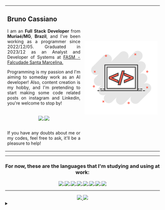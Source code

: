 <section>
  <table style="border: collapse;">
    <tr style="border: none;">
      <td style="border: none;">
       <h2>
          Bruno Cassiano
       </h2>
       <p align="justify">
          I am an <b>Full Stack Developer</b> from <b>Muriaé/MG</b>, <b>Brazil</b>, and I've been working as a programmer since 2022/12/05.
          Graduated in 2023/12 as an Analyst and Developer of Systems at 
          <a href="https://www.santamarcelina.edu.br/faculdade/muriae/">FASM - Falcudade Santa Marcelina.</a>
        </p>
        <p align="justify">
          Programming is my passion and I'm aiming to someday work as an AI developer!
          Also, content creation is my hobby, and I'm pretending to start making
          some code related posts on instagram and Linkedin, you're welcome to stop by!
        </p>
        <br/>
        <div align="center">
          <a href="https://www.instagram.com/bruno_deluca_cassiano">
            <img align="center" src="https://img.shields.io/badge/Instagram-991b30?style=for-the-badge&logo=instagram&logoColor=white"/>
          </a>
          <a href="https://www.linkedin.com/in/bruno-deluca-satil-cassiano/">
            <img align="center" src="https://img.shields.io/badge/Linkedin-991b30?style=for-the-badge&logo=linkedin&logoColor=white"/>
          </a>
        </div>
        <br/>
        <p align="justify">
          If you have any doubts about me or my codes, feel free to ask, it'll be a pleasure to help!
        </p>
      </td>
      <td width=50% style="border: none;">
        <a href="https://github.com/anuraghazra/github-readme-stats">
          <img src="https://github.com/DeveloperIlusion/DeveloperIlusion/blob/main/image-to-profile.png" />
        </a>
      </td>
    </tr>
  </table>
</section>

<hr/>

<section align="center">
  <h3 style="color:f50743;">
       For now, these are the languages that I'm studying and using at work:
  </h3>
  <div>
    <a href="https://github.com/anuraghazra/convoychat">
      <img align="center" src="https://img.shields.io/badge/PHP-991b30?style=for-the-badge&logo=php&logoColor=white"/>
    </a>
    <a href="https://github.com/anuraghazra/convoychat">
      <img align="center" src="https://img.shields.io/badge/HTML5-991b30?style=for-the-badge&logo=html5&logoColor=white"/>
    </a>
    <a href="https://github.com/anuraghazra/convoychat">
      <img align="center" src="https://img.shields.io/badge/CSS3-991b30?style=for-the-badge&logo=css3&logoColor=white"/>
    </a>
    <a href="https://github.com/anuraghazra/convoychat">
      <img align="center" src="https://img.shields.io/badge/JavaScript-991b30?style=for-the-badge&logo=javascript&logoColor=white"/>
    </a>
    <a href="https://github.com/anuraghazra/convoychat">
      <img align="center" src="https://img.shields.io/badge/MySQL-991b30?style=for-the-badge&logo=mysql&logoColor=white"/>
    </a>
    <a href="https://github.com/anuraghazra/convoychat">
      <img align="center" src="https://img.shields.io/badge/C%2B%2B-991b30?style=for-the-badge&logo=c%2B%2B&logoColor=white"/>
    </a>
    <a href="https://github.com/anuraghazra/convoychat">
      <img align="center" src="https://img.shields.io/badge/Java-991b30?style=for-the-badge&logo=openjdk&logoColor=white"/>
    </a>
    <a href="https://github.com/anuraghazra/convoychat">
      <img align="center" src="https://img.shields.io/badge/Python-991b30?style=for-the-badge&logo=python&logoColor=white"/>
    </a>
  </div>
</section>

<hr/>

<section align="center">
  <a href="https://github.com/anuraghazra/github-readme-stats">
    <img height=180 src="https://github-readme-stats.vercel.app/api?username=DeveloperIlusion&theme=transparent&bg_color=991b30&border_color=fff&show_icons=true&icon_color=FFF&title_color=FFF&text_color=FFF"/>
  </a>
  <a href="https://github.com/anuraghazra/convoychat">
    <img height=180 src="https://github-readme-stats.vercel.app/api/top-langs/?username=anuraghazra&layout=donut&bg_color=991b30&border_color=fff&title_color=fff&text_color=fff"/>
  </a>
</section>

<details align="left">
  <summary></summary>
    - Badges by <a href="https://shields.io/">shields.io</a><br/>
    - GitHub Stats by <a href="https://github.com/anuraghazra/github-readme-stats">anuraghazra</a><br/>
    - An special thanks for <a href="https://github.com/elidianaandrade">@elidianaandrade</a>, the teacher who made me learn a lot about GitHub. 
</details>
